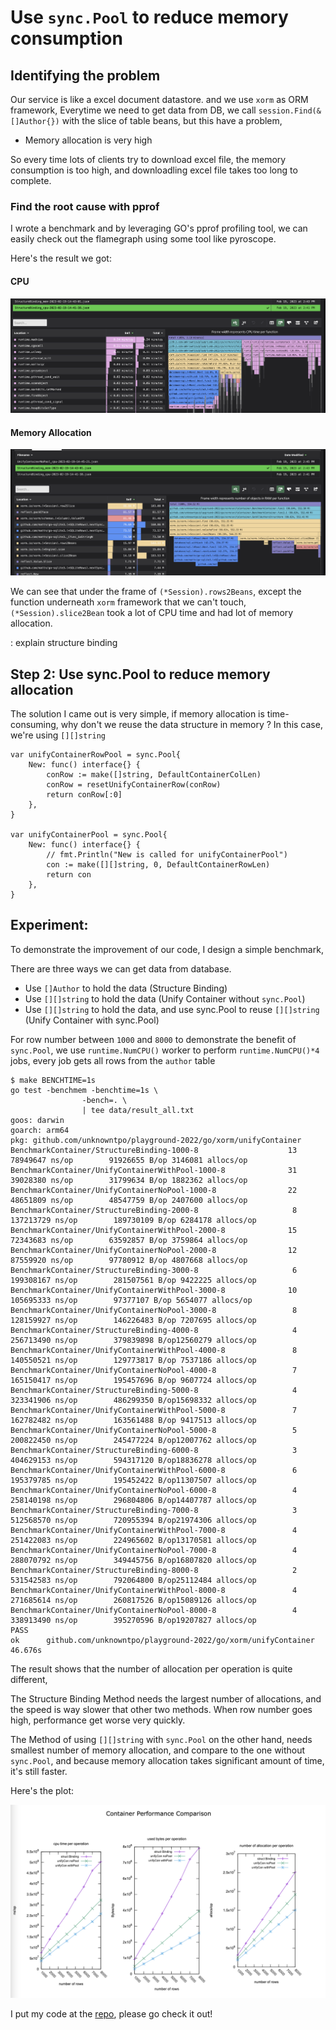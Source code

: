 # Use `sync.Pool` to reduce memory consumption


## Identifying the problem

Our service is like a excel document datastore.
and we use `xorm` as ORM framework,
Everytime we need to get data from DB, we call `session.Find(&[]Author{})` with the slice of table beans,
but this have a problem,

- Memory allocation is very high

So every time lots of clients try to download excel file,
the memory consumption is too high, and downloadling excel file takes too long to complete.

### Find the root cause with pprof

I wrote a benchmark and by leveraging GO's pprof profiling tool, we can easily check out the flamegraph
using some tool like pyroscope.

Here's the result we got:

#### CPU

![Structure-Binding-cpu](StructureBinding_cpu.png)

#### Memory Allocation
![Structure-Binding-mem](StructureBinding_mem.png)

We can see that under the frame of `(*Session).rows2Beans`,
except the function underneath `xorm` framework that we can't touch,
`(*Session).slice2Bean` took a lot of CPU time and had lot of
memory allocation.

<TODO>: explain structure binding

## Step 2: Use sync.Pool to reduce memory allocation

The solution I came out is very simple, if memory allocation is time-consuming,
why don't we reuse the data structure in memory ? In this case,
we're using `[][]string`

```
var unifyContainerRowPool = sync.Pool{
	New: func() interface{} {
		conRow := make([]string, DefaultContainerColLen)
		conRow = resetUnifyContainerRow(conRow)
		return conRow[:0]
	},
}

var unifyContainerPool = sync.Pool{
	New: func() interface{} {
		// fmt.Println("New is called for unifyContainerPool")
		con := make([][]string, 0, DefaultContainerRowLen)
		return con
	},
}
```

## Experiment:

To demonstrate the improvement of our code, I design a simple benchmark,

There are three ways we can get data from database.

- Use `[]Author` to hold the data (Structure Binding)
- Use `[][]string` to hold the data (Unify Container without `sync.Pool`)
- Use `[][]string` to hold the data, and use sync.Pool to reuse `[][]string` (Unify Container with sync.Pool)

For row number between `1000` and `8000`
to demonstrate the benefit of `sync.Pool`,
we use `runtime.NumCPU()` worker to perform `runtime.NumCPU()*4` jobs, every job gets all rows from the `author` table


```
$ make BENCHTIME=1s
go test -benchmem -benchtime=1s \
                -bench=. \
                | tee data/result_all.txt
goos: darwin
goarch: arm64
pkg: github.com/unknowntpo/playground-2022/go/xorm/unifyContainer
BenchmarkContainer/StructureBinding-1000-8                    13          78949647 ns/op        91926655 B/op 3146081 allocs/op
BenchmarkContainer/UnifyContainerWithPool-1000-8              31          39028380 ns/op        31799634 B/op 1882362 allocs/op
BenchmarkContainer/UnifyContainerNoPool-1000-8                22          48651809 ns/op        48547759 B/op 2407600 allocs/op
BenchmarkContainer/StructureBinding-2000-8                     8         137213729 ns/op        189730109 B/op 6284178 allocs/op
BenchmarkContainer/UnifyContainerWithPool-2000-8              15          72343683 ns/op        63592857 B/op 3759864 allocs/op
BenchmarkContainer/UnifyContainerNoPool-2000-8                12          87559920 ns/op        97780912 B/op 4807668 allocs/op
BenchmarkContainer/StructureBinding-3000-8                     6         199308167 ns/op        281507561 B/op 9422225 allocs/op
BenchmarkContainer/UnifyContainerWithPool-3000-8              10         105695333 ns/op        97377107 B/op 5654077 allocs/op
BenchmarkContainer/UnifyContainerNoPool-3000-8                 8         128159927 ns/op        146226483 B/op 7207695 allocs/op
BenchmarkContainer/StructureBinding-4000-8                     4         256713490 ns/op        379839898 B/op12560279 allocs/op
BenchmarkContainer/UnifyContainerWithPool-4000-8               8         140550521 ns/op        129773817 B/op 7537186 allocs/op
BenchmarkContainer/UnifyContainerNoPool-4000-8                 7         165150417 ns/op        195457696 B/op 9607724 allocs/op
BenchmarkContainer/StructureBinding-5000-8                     4         323341906 ns/op        486299350 B/op15698332 allocs/op
BenchmarkContainer/UnifyContainerWithPool-5000-8               7         162782482 ns/op        163561488 B/op 9417513 allocs/op
BenchmarkContainer/UnifyContainerNoPool-5000-8                 5         200822450 ns/op        245477224 B/op12007762 allocs/op
BenchmarkContainer/StructureBinding-6000-8                     3         404629153 ns/op        594317120 B/op18836278 allocs/op
BenchmarkContainer/UnifyContainerWithPool-6000-8               6         195379785 ns/op        195452422 B/op11307507 allocs/op
BenchmarkContainer/UnifyContainerNoPool-6000-8                 4         258140198 ns/op        296804806 B/op14407787 allocs/op
BenchmarkContainer/StructureBinding-7000-8                     3         512568570 ns/op        720955394 B/op21974306 allocs/op
BenchmarkContainer/UnifyContainerWithPool-7000-8               4         251422083 ns/op        224965602 B/op13170581 allocs/op
BenchmarkContainer/UnifyContainerNoPool-7000-8                 4         288070792 ns/op        349445756 B/op16807820 allocs/op
BenchmarkContainer/StructureBinding-8000-8                     2         531542583 ns/op        792064800 B/op25112484 allocs/op
BenchmarkContainer/UnifyContainerWithPool-8000-8               4         271685614 ns/op        260817526 B/op15089126 allocs/op
BenchmarkContainer/UnifyContainerNoPool-8000-8                 4         338913490 ns/op        395270596 B/op19207827 allocs/op
PASS
ok      github.com/unknowntpo/playground-2022/go/xorm/unifyContainer    46.676s
```

The result shows that the number of allocation per operation is quite different,

The Structure Binding Method needs the largest number of allocations, and the speed is way slower that other two methods. When row number goes high, performance get worse very quickly.

The Method of using `[][]string` with `sync.Pool` on the other hand, 
needs smallest number of memory allocation,
and compare to the one without `sync.Pool`, and because memory allocation takes significant amount of time, it's still faster.

Here's the plot:

![perf](./perf.png)

I put my code at the [repo](https://github.com/unknowntpo/playground-2022/tree/master/go/xorm/unifyContainer), please go check it out!
